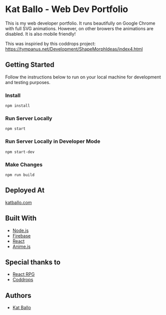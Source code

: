 # Kat Ballo - Web Dev Portfolio

This is my web developer portfolio. It runs beautifully on Google Chrome with full SVG animations. However, on other browers the animations are disabled. It is also mobile friendly!

This was inspiried by this coddrops project: https://tympanus.net/Development/ShapeMorphIdeas/index4.html 

## Getting Started

Follow the instructions below to run on your local machine for development and testing purposes.

### Install

```
npm install
```

### Run Server Locally
```
npm start
```

### Run Server Locally in Developer Mode
```
npm start-dev
```

### Make Changes
```
npm run build
```

## Deployed At

[katballo.com](https://katballo.com/)

## Built With

* [Node.js](https://nodejs.org/en/)
* [Firebase](https://firebase.google.com/)
* [React](https://reactjs.org/)
* [Anime.js](http://animejs.com)

## Special thanks to

* [React RPG](https://www.npmjs.com/package/react-rpg)
* [Coddrops](https://tympanus.net/codrops/)

## Authors

* [Kat Ballo](https://github.com/ketikat)
